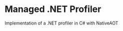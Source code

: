 Managed .NET Profiler
=======================

Implementation of a .NET profiler in C# with NativeAOT
